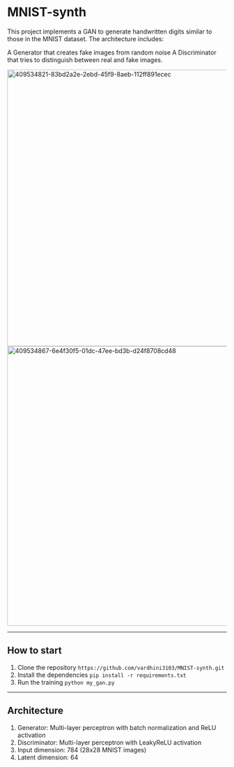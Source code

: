 # MNIST-synth

This project implements a GAN to generate handwritten digits similar to those in the MNIST dataset. The architecture includes:

A Generator that creates fake images from random noise
A Discriminator that tries to distinguish between real and fake images.

<img width="634" alt="409534821-83bd2a2e-2ebd-45f9-8aeb-112ff891ecec" src="https://github.com/user-attachments/assets/8f7baf4d-01f3-4277-9c25-174968d16afb" />
<img width="641" alt="409534867-6e4f30f5-01dc-47ee-bd3b-d24f8708cd48" src="https://github.com/user-attachments/assets/29d166dd-6cb2-48f9-95ed-a803669b0634" />

---
## How to start ##

1. Clone the repository ``` https://github.com/vardhini3103/MNIST-synth.git ```
2. Install the dependencies ``` pip install -r requirements.txt ```
3. Run the training ``` python my_gan.py ```

---
## Architecture ##
1. Generator: Multi-layer perceptron with batch normalization and ReLU activation
2. Discriminator: Multi-layer perceptron with LeakyReLU activation
3. Input dimension: 784 (28x28 MNIST images)
4. Latent dimension: 64
